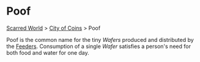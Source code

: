 # Poof

[Scarred World](./scarred-world.md) > [City of Coins](./city-of-coins.md) > Poof

Poof is the common name for the tiny *Wafers* produced and distributed by the [Feeders](./feeders.md). Consumption of a single *Wafer* satisfies a person's need for both food and water for one day.